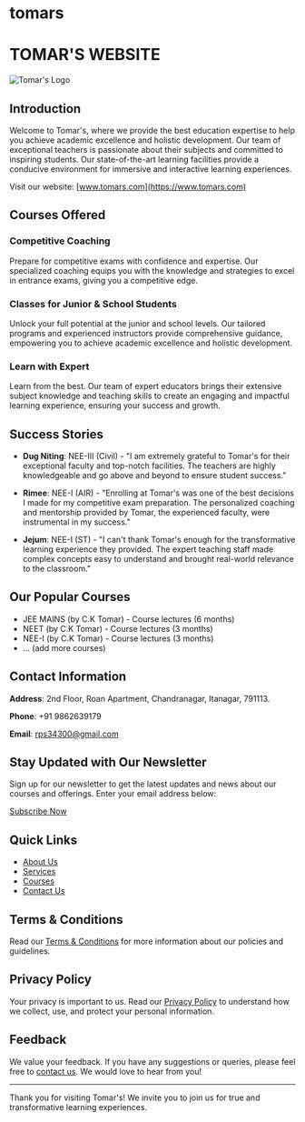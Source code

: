 # tomars
# TOMAR'S WEBSITE

![Tomar's Logo](link-to-your-logo-image.png)

## Introduction

Welcome to Tomar's, where we provide the best education expertise to help you achieve academic excellence and holistic development. Our team of exceptional teachers is passionate about their subjects and committed to inspiring students. Our state-of-the-art learning facilities provide a conducive environment for immersive and interactive learning experiences.

Visit our website: [www.tomars.com](https://www.tomars.com)

## Courses Offered

### Competitive Coaching

Prepare for competitive exams with confidence and expertise. Our specialized coaching equips you with the knowledge and strategies to excel in entrance exams, giving you a competitive edge.

### Classes for Junior & School Students

Unlock your full potential at the junior and school levels. Our tailored programs and experienced instructors provide comprehensive guidance, empowering you to achieve academic excellence and holistic development.

### Learn with Expert

Learn from the best. Our team of expert educators brings their extensive subject knowledge and teaching skills to create an engaging and impactful learning experience, ensuring your success and growth.

## Success Stories

- **Dug Niting**: NEE-III (Civil) - "I am extremely grateful to Tomar's for their exceptional faculty and top-notch facilities. The teachers are highly knowledgeable and go above and beyond to ensure student success."

- **Rimee**: NEE-I (AIR) - "Enrolling at Tomar's was one of the best decisions I made for my competitive exam preparation. The personalized coaching and mentorship provided by Tomar, the experienced faculty, were instrumental in my success."

- **Jejum**: NEE-I (ST) - "I can't thank Tomar's enough for the transformative learning experience they provided. The expert teaching staff made complex concepts easy to understand and brought real-world relevance to the classroom."

## Our Popular Courses

- JEE MAINS (by C.K Tomar) - Course lectures (6 months)
- NEET (by C.K Tomar) - Course lectures (3 months)
- NEE-I (by C.K Tomar) - Course lectures (3 months)
- ... (add more courses)

## Contact Information

**Address**: 2nd Floor, Roan Apartment, Chandranagar, Itanagar, 791113.

**Phone**: +91 9862639179

**Email**: rps34300@gmail.com

## Stay Updated with Our Newsletter

Sign up for our newsletter to get the latest updates and news about our courses and offerings. Enter your email address below:

[Subscribe Now](https://www.tomars.com/newsletter)

## Quick Links

- [About Us](https://www.tomars.com/about)
- [Services](https://www.tomars.com/services)
- [Courses](https://www.tomars.com/courses)
- [Contact Us](https://www.tomars.com/contact)

## Terms & Conditions

Read our [Terms & Conditions](https://www.tomars.com/terms) for more information about our policies and guidelines.

## Privacy Policy

Your privacy is important to us. Read our [Privacy Policy](https://www.tomars.com/privacy) to understand how we collect, use, and protect your personal information.

## Feedback

We value your feedback. If you have any suggestions or queries, please feel free to [contact us](https://www.tomars.com/contact). We would love to hear from you!

---

Thank you for visiting Tomar's! We invite you to join us for true and transformative learning experiences.
